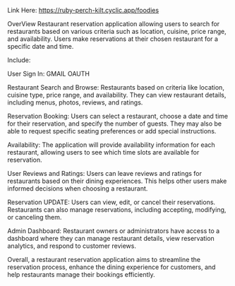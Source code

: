 Link Here:
https://ruby-perch-kilt.cyclic.app/foodies

OverView
Restaurant reservation application allowing users to search for restaurants based on various criteria such as location, cuisine, price range, and availability.
Users make reservations at their chosen restaurant for a specific date and time.

Include:

User Sign In: GMAIL OAUTH

Restaurant Search and Browse:
Restaurants based on criteria like location, cuisine type, price range, and availability. They can view restaurant details, including menus, photos, reviews, and ratings.

Reservation Booking: Users can select a restaurant, choose a date and time for their reservation, and specify the number of guests. They may also be able to request specific seating preferences or add special instructions.

Availability:
The application will provide availability information for each restaurant, allowing users to see which time slots are available for reservation.

User Reviews and Ratings: Users can leave reviews and ratings for restaurants based on their dining experiences. This helps other users make informed decisions when choosing a restaurant.

Reservation UPDATE: Users can view, edit, or cancel their reservations. Restaurants can also manage reservations, including accepting, modifying, or canceling them.

Admin Dashboard: Restaurant owners or administrators have access to a dashboard where they can manage restaurant details, view reservation analytics, and respond to customer reviews.

Overall, a restaurant reservation application aims to streamline the reservation process, enhance the dining experience for customers, and help restaurants manage their bookings efficiently.
